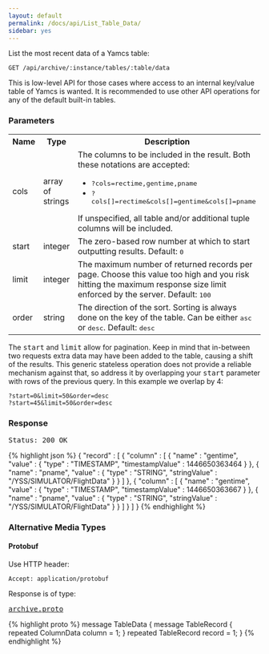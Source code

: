 ```yaml
---
layout: default
permalink: /docs/api/List_Table_Data/
sidebar: yes
---
```


List the most recent data of a Yamcs table:

    GET /api/archive/:instance/tables/:table/data

<div class="hint">
    This is low-level API for those cases where access to an internal key/value table of Yamcs is wanted. It is recommended to use other API operations for any of the default built-in tables.
</div>

### Parameters

<table class="inline">
    <tr>
        <th>Name</th>
        <th>Type</th>
        <th>Description</th>
    </tr>
    <tr>
        <td class="code">cols</td>
        <td class="code">array of strings</td>
        <td>
            The columns to be included in the result. Both these notations are accepted:
            <ul>
                <li><tt>?cols=rectime,gentime,pname</tt></li>
                <li><tt>?cols[]=rectime&cols[]=gentime&cols[]=pname</tt></li>
            </ul>
            If unspecified, all table and/or additional tuple columns will be included.
        </td>
    </tr>
    <tr>
        <td class="code">start</td>
        <td class="code">integer</td>
        <td>The zero-based row number at which to start outputting results. Default: <tt>0</tt></td>
    </tr>
    <tr>
        <td class="code">limit</td>
        <td class="code">integer</td>
        <td>The maximum number of returned records per page. Choose this value too high and you risk hitting the maximum response size limit enforced by the server. Default: <tt>100</tt></td>
    </tr>
    <tr>
        <td class="code">order</td>
        <td class="code">string</td>
        <td>The direction of the sort. Sorting is always done on the key of the table. Can be either <tt>asc</tt> or <tt>desc</tt>. Default: <tt>desc</tt></td>
    </tr>
</table>

The <tt>start</tt> and <tt>limit</tt> allow for pagination. Keep in mind that in-between two requests extra data may have been added to the table, causing a shift of the results. This generic stateless operation does not provide a reliable mechanism against that, so address it by overlapping your <tt>start</tt> parameter with rows of the previous query. In this example we overlap by 4:

    ?start=0&limit=50&order=desc
    ?start=45&limit=50&order=desc

### Response

<pre class="header">
Status: 200 OK
</pre>

{% highlight json %}
{
  "record" : [ {
    "column" : [ {
      "name" : "gentime",
      "value" : {
        "type" : "TIMESTAMP",
        "timestampValue" : 1446650363464
      }
    }, {
      "name" : "pname",
      "value" : {
        "type" : "STRING",
        "stringValue" : "/YSS/SIMULATOR/FlightData"
      }
    } ]
  }, {
    "column" : [ {
      "name" : "gentime",
      "value" : {
        "type" : "TIMESTAMP",
        "timestampValue" : 1446650363667
      }
    }, {
      "name" : "pname",
      "value" : {
        "type" : "STRING",
        "stringValue" : "/YSS/SIMULATOR/FlightData"
      }
    } ]
  } ]
}
{% endhighlight %}

### Alternative Media Types

#### Protobuf

Use HTTP header:

    Accept: application/protobuf
    
Response is of type:

<pre class="r header"><a href="/docs/api/archive.proto/">archive.proto</a></pre>
{% highlight proto %}
message TableData {
  message TableRecord {
    repeated ColumnData column = 1;
  }
  repeated TableRecord record = 1;
}
{% endhighlight %}
